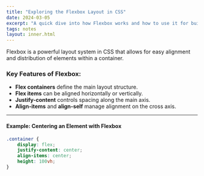 ```yaml
---
title: "Exploring the Flexbox Layout in CSS"
date: 2024-03-05
excerpt: "A quick dive into how Flexbox works and how to use it for building responsive layouts."
tags: notes
layout: inner.html
---
```


Flexbox is a powerful layout system in CSS that allows for easy alignment and distribution of elements within a container.

### Key Features of Flexbox:
- **Flex containers** define the main layout structure.
- **Flex items** can be aligned horizontally or vertically.
- **Justify-content** controls spacing along the main axis.
- **Align-items** and **align-self** manage alignment on the cross axis.

---

#### Example: Centering an Element with Flexbox
```css
.container {
    display: flex;
    justify-content: center;
    align-items: center;
    height: 100vh;
}
